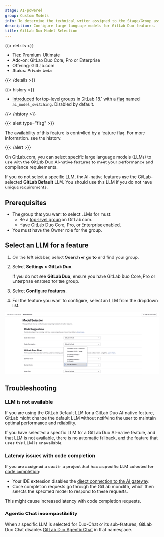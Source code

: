 ```yaml
---
stage: AI-powered
group: Custom Models
info: To determine the technical writer assigned to the Stage/Group associated with this page, see https://handbook.gitlab.com/handbook/product/ux/technical-writing/#assignments
description: Configure large language models for GitLab Duo features.
title: GitLab Duo Model Selection
---
```


{{< details >}}

- Tier: Premium, Ultimate
- Add-on: GitLab Duo Core, Pro or Enterprise
- Offering: GitLab.com
- Status: Private beta

{{< /details >}}

{{< history >}}

- [Introduced](https://gitlab.com/groups/gitlab-org/-/epics/17570) for top-level groups in GitLab 18.1 with a [flag](../../administration/feature_flags/_index.md) named `ai_model_switching`. Disabled by default.

{{< /history >}}

{{< alert type="flag" >}}

The availability of this feature is controlled by a feature flag.
For more information, see the history.

{{< /alert >}}

On GitLab.com, you can select specific large language models (LLMs) to use with the GitLab Duo AI-native features to meet your performance and compliance requirements.

If you do not select a specific LLM, the AI-native features use the GitLab-selected **GitLab Default** LLM. You should use this LLM if you do not have unique requirements.

## Prerequisites

- The group that you want to select LLMs for must:
  - Be a [top-level group](../group/_index.md#group-hierarchy) on GitLab.com.
  - Have GitLab Duo Core, Pro, or Enterprise enabled.
- You must have the Owner role for the group.

## Select an LLM for a feature

1. On the left sidebar, select **Search or go to** and find your group.
1. Select **Settings > GitLab Duo**.

   If you do not see **GitLab Duo**, ensure you have GitLab Duo Core, Pro or Enterprise enabled for the group.
1. Select **Configure features**.
1. For the feature you want to configure, select an LLM from the dropdown list.

![Configure Model Selections](img/configure_model_selections_v18_1.png)

## Troubleshooting

### LLM is not available

If you are using the GitLab Default LLM for a GitLab Duo AI-native feature, GitLab might change the default LLM without notifying the user to maintain optimal performance and reliability.

If you have selected a specific LLM for a GitLab Duo AI-native feature, and that LLM is not available, there is no automatic fallback, and the feature that uses this LLM is unavailable.

### Latency issues with code completion

If you are assigned a seat in a project that has a specific LLM selected for [code completion](../project/repository/code_suggestions/_index.md#code-completion-and-generation):

- Your IDE extension disables the [direct connection to the AI gateway](gateway.md#region-support).
- Code completion requests go through the GitLab monolith, which then selects the specified model to respond to these requests.

This might cause increased latency with code completion requests.

### Agentic Chat incompactibility

When a specific LLM is selected for Duo-Chat or its sub-features, GitLab Duo Chat disables [GitLab Duo Agentic Chat](../gitlab_duo_chat/agentic_chat.md) in that namespace.
